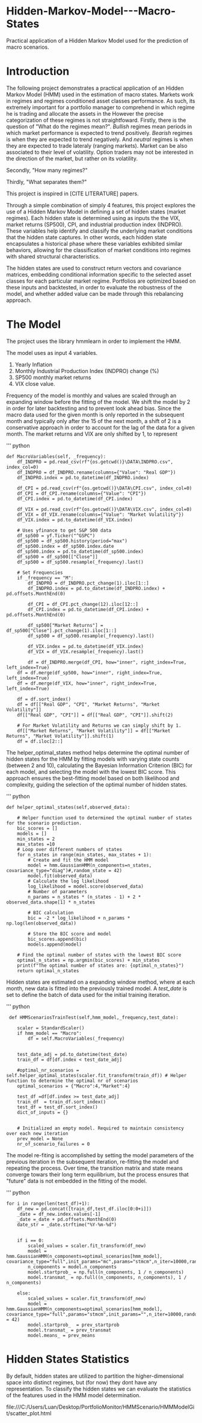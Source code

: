 # Hidden-Markov-Model---Macro-States
Practical application of a Hidden Markov Model used for the prediction of macro scenarios. 


# Introduction 

The following project demonstrates a practical application of an Hidden Markov Model (HMM) used in the estimation of macro states. Markets work in regimes and regimes conditioned asset classes performance. As such, its extremely important for a portfolio manager to comprehend in which regime he is trading and allocate the assets in the 
However the precise categorization of these regimes is not straightfoward. 
Firstly, there is the question of "What do the regimes mean?". 
_Bullish_ regimes mean periods in which market performance is expected to trend positively. _Bearish_ regimes is when they are expected to trend negatively. And _neutral_ regimes is when they are expected to trade lateraly (ranging markets). Market can be also associated to their level of volatility. Option traders may not be interested in the direction of the market, but rather on its volatility.

Secondly, "How many regimes?"

Thirdly, "What separates them?"

This project is inspired in [CITE LITERATURE] papers. 

Through a simple combination of simply 4 features, this project explores the use of a Hidden Markov Model in defining a set of hidden states (market regimes). 
Each hidden state is determined using as inputs the the VIX, market returns (SP500), CPI, and industrial production index (INDPRO). These variables help identify and classify the underlying market conditions that the hidden state captures. In other words, each hidden state encapsulates a historical phase where these variables exhibited similar behaviors, allowing for the classification of market conditions into regimes with shared structural characteristics.

The hidden states are used to construct return vectors and covariance matrices, embedding conditional information specific to the selected asset classes for each particular market regime.
Portfolios are optimized based on these inputs and backtested, in order to evaluate the robustness of the model, and whether added value can be made through this rebalancing approach. 


# The Model

The project uses the library hmmlearn in order to implement the HMM. 

The model uses as input 4 variables. 
1. Yearly Inflation
2. Monthly Industrial Production Index (INDPRO) change (%)
3. SP500 monthly market returns
4. VIX close value.

Frequency of the model is monthly and values are scaled through an expanding window before the fitting of the model. 
We shift the model by 2 in order for later backtesting and to prevent look ahead bias. Since the macro data used for the given month is only reported in the subsequent month and typically only after the 15 of the next month, a shift of 2 is a conservative approach
in order to account for the lag of the data for a given month. The market returns and VIX are only shifted by 1, to represent 

''' python 

    def MacroVariables(self, _frequency):
        df_INDPRO = pd.read_csv(rf"{os.getcwd()}\DATA\INDPRO.csv", index_col=0)
        df_INDPRO = df_INDPRO.rename(columns={"Value": "Real GDP"})
        df_INDPRO.index = pd.to_datetime(df_INDPRO.index)
    
        df_CPI = pd.read_csv(rf"{os.getcwd()}\DATA\CPI.csv", index_col=0)
        df_CPI = df_CPI.rename(columns={"Value": "CPI"})
        df_CPI.index = pd.to_datetime(df_CPI.index)
    
        df_VIX = pd.read_csv(rf"{os.getcwd()}\DATA\VIX.csv", index_col=0)
        df_VIX = df_VIX.rename(columns={"Value": "Market Volatility"})
        df_VIX.index = pd.to_datetime(df_VIX.index)
    
        # Uses yfinance to get S&P 500 data
        df_sp500 = yf.Ticker("^GSPC")
        df_sp500 = df_sp500.history(period="max")
        df_sp500.index = df_sp500.index.date
        df_sp500.index = pd.to_datetime(df_sp500.index)
        df_sp500 = df_sp500[["Close"]]
        df_sp500 = df_sp500.resample(_frequency).last()
    
        # Set Frequencies
        if _frequency == "M":
            df_INDPRO = df_INDPRO.pct_change(1).iloc[1::]
            df_INDPRO.index = pd.to_datetime(df_INDPRO.index) + pd.offsets.MonthEnd(0)
    
            df_CPI = df_CPI.pct_change(12).iloc[12::]
            df_CPI.index = pd.to_datetime(df_CPI.index) + pd.offsets.MonthEnd(0)
    
            df_sp500["Market Returns"] = df_sp500["Close"].pct_change(1).iloc[1::]
            df_sp500 = df_sp500.resample(_frequency).last()
    
            df_VIX.index = pd.to_datetime(df_VIX.index)
            df_VIX = df_VIX.resample(_frequency).last()
    
            df = df_INDPRO.merge(df_CPI, how="inner", right_index=True, left_index=True)
        df = df.merge(df_sp500, how="inner", right_index=True, left_index=True)
        df = df.merge(df_VIX, how="inner", right_index=True, left_index=True)
    
        df = df.sort_index()
        df = df[["Real GDP", "CPI", "Market Returns", "Market Volatility"]]
        df[["Real GDP", "CPI"]] = df[["Real GDP", "CPI"]].shift(2)
    
        # For Market Volatility and Returns we can simply shift by 1.
        df[["Market Returns", "Market Volatility"]] = df[["Market Returns", "Market Volatility"]].shift(1)
        df = df.iloc[2::]


The helper_optimal_states method helps determine the optimal number of hidden states for the HMM by fitting models with varying state counts (between 2 and 10), calculating the Bayesian Information Criterion (BIC) for each model, and selecting the model with the lowest BIC score. This approach ensures the best-fitting model based on both likelihood and complexity, guiding the selection of the optimal number of hidden states.

''' python 

    def helper_optimal_states(self,observed_data):

        # Helper function used to determined the optimal number of states for the scenario prediction.
        bic_scores = []
        models = []
        min_states = 2
        max_states =10
        # Loop over different numbers of states
        for n_states in range(min_states, max_states + 1):
            # Create and fit the HMM model
            model = hmm.GaussianHMM(n_components=n_states, covariance_type="diag")#,random_state = 42)
            model.fit(observed_data)
            # Calculate the log likelihood
            log_likelihood = model.score(observed_data)
            # Number of parameters
            n_params = n_states * (n_states - 1) + 2 * observed_data.shape[1] * n_states

            # BIC calculation
            bic = -2 * log_likelihood + n_params * np.log(len(observed_data))

            # Store the BIC score and model
            bic_scores.append(bic)
            models.append(model)

        # Find the optimal number of states with the lowest BIC score
        optimal_n_states = np.argmin(bic_scores) + min_states
        print(f"The optimal number of states are: {optimal_n_states}")
        return optimal_n_states



Hidden states are estimated on a expanding window method, where at each month, new data is fitted into the previously trained model. A _test_date_ is set to define the  batch of data used for the initial training iteration. 

 ''' python 

     def HMMScenariosTrainTest(self,hmm_model,_frequency,test_date):

        scaler = StandardScaler()
        if hmm_model == "Macro":
            df = self.MacroVariables(_frequency)
                            

        test_date_adj = pd.to_datetime(test_date)
        train_df = df[df.index < test_date_adj]

        #optimal_nr_scenarios = self.helper_optimal_states(scaler.fit_transform(train_df)) # Helper function to determine the optimal nr of scenarios 
        optimal_scenarios = {"Macro":4,"Market":4}

        test_df =df[df.index >= test_date_adj]
        train_df  = train_df.sort_index()
        test_df = test_df.sort_index()
        dict_of_inputs = {}
            
        
        # Initialized an empty model. Required to maintain consistency over each new iteration 
        prev_model = None
        nr_of_scenario_failures = 0 


The model re-fiting is accomplished by setting the model parameters of the previous iteration in the subsequent iteration, re-fitting the model and repeating the process. Over time, the transition matrix and state means converge towars their long term equilibrium, but the process ensures that "future" data is not embedded in the fitting of the model. 

''' python 

    for i in range(len(test_df)+1):
        df_new = pd.concat([train_df,test_df.iloc[0:0+i]])
        _date = df_new.index.values[-1]
        _date =_date + pd.offsets.MonthEnd(0)
        date_str = _date.strftime("%Y-%m-%d")
        
    
        if i == 0:
            scaled_values = scaler.fit_transform(df_new)
            model = hmm.GaussianHMM(n_components=optimal_scenarios[hmm_model], covariance_type="full",init_params="mc",params="stmcm",n_iter=10000,random_state=42)
            n_components = model.n_components
            model.startprob_ = np.full(n_components, 1 / n_components)
            model.transmat_ = np.full((n_components, n_components), 1 / n_components)
    
        else:
            scaled_values = scaler.fit_transform(df_new)
            model = hmm.GaussianHMM(n_components=optimal_scenarios[hmm_model], covariance_type="full",params="stmcm",init_params="",n_iter=10000,random_state = 42)           
            model.startprob_  = prev_startprob
            model.transmat_ = prev_transmat
            model.means_ = prev_means



# Hidden States Statistics

By default, hidden states are utilized to partition the higher-dimensional space into distinct regimes, but (for now) they dont have any representation. 
To classify the hidden states we can evaluate the statistics of the features used in the HMM model determination.

file:///C:/Users/Luan/Desktop/PortfolioMonitor/HMMScenario/HMMModelGit/scatter_plot.html  
